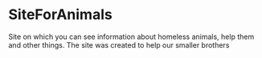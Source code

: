 # SiteForAnimals
Site on which you can see information about homeless animals, help them and other things. The site was created to help our smaller brothers
